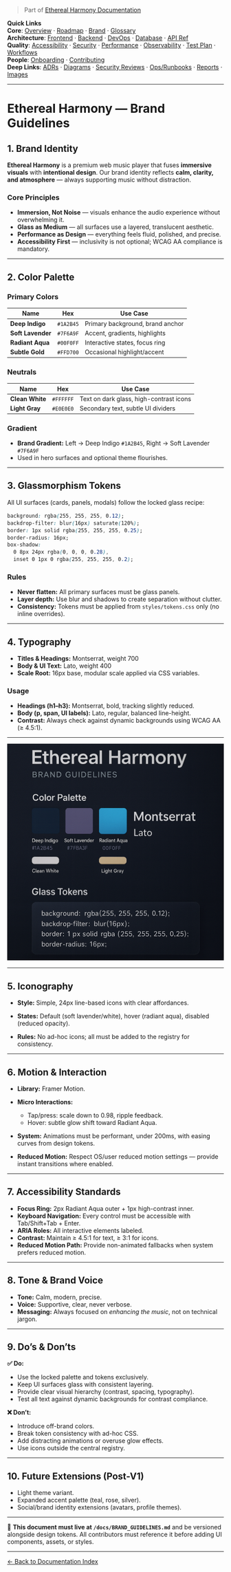 > Part of [Ethereal Harmony Documentation](./README.md)

**Quick Links**  
**Core**: [Overview](./MASTER_OVERVIEW.md) · [Roadmap](./ROADMAP.md) · [Brand](./BRAND_GUIDELINES.md) · [Glossary](./GLOSSARY.md)  
**Architecture**: [Frontend](./FRONTEND.md) · [Backend](./BACKEND.md) · [DevOps](./DEVOPS.md) · [Database](./DATABASE.md) · [API Ref](./API_REFERENCE.md)  
**Quality**: [Accessibility](./ACCESSIBILITY.md) · [Security](./SECURITY.md) · [Performance](./PERFORMANCE.md) · [Observability](./OBSERVABILITY.md) · [Test Plan](./TEST_PLAN.md) · [Workflows](./WORKFLOWS.md)  
**People**: [Onboarding](./ONBOARDING.md) · [Contributing](./CONTRIBUTING.md)  
**Deep Links**: [ADRs](./ADR) · [Diagrams](./diagrams) · [Security Reviews](./security) · [Ops/Runbooks](./ops) · [Reports](./reports) · [Images](./images/ui-overview.png)

---

# Ethereal Harmony — Brand Guidelines

## 1. Brand Identity

**Ethereal Harmony** is a premium web music player that fuses **immersive visuals** with **intentional design**.
Our brand identity reflects **calm, clarity, and atmosphere** — always supporting music without distraction.

### Core Principles

* **Immersion, Not Noise** — visuals enhance the audio experience without overwhelming it.
* **Glass as Medium** — all surfaces use a layered, translucent aesthetic.
* **Performance as Design** — everything feels fluid, polished, and precise.
* **Accessibility First** — inclusivity is not optional; WCAG AA compliance is mandatory.

---

## 2. Color Palette

### Primary Colors

| Name              | Hex       | Use Case                         |
| ----------------- | --------- | -------------------------------- |
| **Deep Indigo**   | `#1A2B45` | Primary background, brand anchor |
| **Soft Lavender** | `#7F6A9F` | Accent, gradients, highlights    |
| **Radiant Aqua**  | `#00F0FF` | Interactive states, focus ring   |
| **Subtle Gold**   | `#FFD700` | Occasional highlight/accent      |

### Neutrals

| Name            | Hex       | Use Case                                |
| --------------- | --------- | --------------------------------------- |
| **Clean White** | `#FFFFFF` | Text on dark glass, high-contrast icons |
| **Light Gray**  | `#E0E0E0` | Secondary text, subtle UI dividers      |

### Gradient

* **Brand Gradient:** Left → Deep Indigo `#1A2B45`, Right → Soft Lavender `#7F6A9F`
* Used in hero surfaces and optional theme flourishes.

---

## 3. Glassmorphism Tokens

All UI surfaces (cards, panels, modals) follow the locked glass recipe:

```css
background: rgba(255, 255, 255, 0.12);
backdrop-filter: blur(16px) saturate(120%);
border: 1px solid rgba(255, 255, 255, 0.25);
border-radius: 16px;
box-shadow:
  0 8px 24px rgba(0, 0, 0, 0.28),
  inset 0 1px 0 rgba(255, 255, 255, 0.2);
```

### Rules

* **Never flatten:** All primary surfaces must be glass panels.
* **Layer depth:** Use blur and shadows to create separation without clutter.
* **Consistency:** Tokens must be applied from `styles/tokens.css` only (no inline overrides).

---

## 4. Typography

* **Titles & Headings:** Montserrat, weight 700
* **Body & UI Text:** Lato, weight 400
* **Scale Root:** 16px base, modular scale applied via CSS variables.

### Usage

* **Headings (h1–h3):** Montserrat, bold, tracking slightly reduced.
* **Body (p, span, UI labels):** Lato, regular, balanced line-height.
* **Contrast:** Always check against dynamic backgrounds using WCAG AA (≥ 4.5:1).

---

![Ethereal Harmony](https://github.com/russell-henderson/ethereal-harmony/blob/master/docs/images/brand-guidelines.png)

---

## 5. Iconography

* **Style:** Simple, 24px line-based icons with clear affordances.
  
* **States:** Default (soft lavender/white), hover (radiant aqua), disabled (reduced opacity).
* **Rules:** No ad-hoc icons; all must be added to the registry for consistency.

---

## 6. Motion & Interaction

* **Library:** Framer Motion.
* **Micro Interactions:**

  * Tap/press: scale down to 0.98, ripple feedback.
  * Hover: subtle glow shift toward Radiant Aqua.
* **System:** Animations must be performant, under 200ms, with easing curves from design tokens.
* **Reduced Motion:** Respect OS/user reduced motion settings — provide instant transitions where enabled.

---

## 7. Accessibility Standards

* **Focus Ring:** 2px Radiant Aqua outer + 1px high-contrast inner.
* **Keyboard Navigation:** Every control must be accessible with Tab/Shift+Tab + Enter.
* **ARIA Roles:** All interactive elements labeled.
* **Contrast:** Maintain ≥ 4.5:1 for text, ≥ 3:1 for icons.
* **Reduced Motion Path:** Provide non-animated fallbacks when system prefers reduced motion.

---

## 8. Tone & Brand Voice

* **Tone:** Calm, modern, precise.
* **Voice:** Supportive, clear, never verbose.
* **Messaging:** Always focused on *enhancing the music*, not on technical jargon.

---

## 9. Do’s & Don’ts

**✅ Do:**

* Use the locked palette and tokens exclusively.
* Keep UI surfaces glass with consistent layering.
* Provide clear visual hierarchy (contrast, spacing, typography).
* Test all text against dynamic backgrounds for contrast compliance.

**❌ Don’t:**

* Introduce off-brand colors.
* Break token consistency with ad-hoc CSS.
* Add distracting animations or overuse glow effects.
* Use icons outside the central registry.

---

## 10. Future Extensions (Post-V1)

* Light theme variant.
* Expanded accent palette (teal, rose, silver).
* Social/brand identity extensions (avatars, profile themes).

---

📖 **This document must live at `/docs/BRAND_GUIDELINES.md`** and be versioned alongside design tokens. All contributors must reference it before adding UI components, assets, or styles.

---

[← Back to Documentation Index](./README.md)
